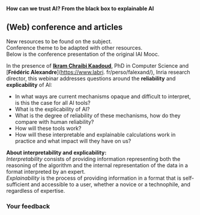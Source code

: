 #### How can we trust AI? From the black box to explainable AI

(Web) conference and articles
-----------------------------

New resources to be found on the subject.  
Conference theme to be adapted with other resources.  
Below is the conference presentation of the original IAI Mooc.

In the presence of **[Ikram Chraibi Kaadoud](https://www.linkedin.com/in/ikramchraibik/)**, PhD in Computer Science and [**Frédéric Alexandre**](https://www.labri. fr/perso/falexand/), Inria research director, this webinar addresses questions around the **reliability** and **explicability** of AI:

*   In what ways are current mechanisms opaque and difficult to interpret, is this the case for all AI tools?
*   What is the explicability of AI?
*   What is the degree of reliability of these mechanisms, how do they compare with human reliability?
*   How will these tools work?
*   How will these interpretable and explainable calculations work in practice and what impact will they have on us?

**About interpretability and explicability:**  
_Interpretability_ consists of providing information representing both the reasoning of the algorithm and the internal representation of the data in a format interpreted by an expert.  
_Explainability_ is the process of providing information in a format that is self-sufficient and accessible to a user, whether a novice or a technophile, and regardless of expertise.

### Your feedback
